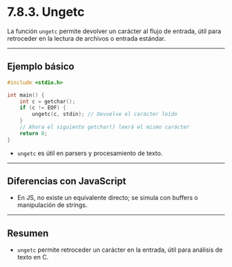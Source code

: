 # 7.8.3. Ungetc

La función `ungetc` permite devolver un carácter al flujo de entrada, útil para retroceder en la lectura de archivos o entrada estándar.

---

## Ejemplo básico

```c
#include <stdio.h>

int main() {
    int c = getchar();
    if (c != EOF) {
        ungetc(c, stdin); // Devuelve el carácter leído
    }
    // Ahora el siguiente getchar() leerá el mismo carácter
    return 0;
}
```

- `ungetc` es útil en parsers y procesamiento de texto.

---

## Diferencias con JavaScript

- En JS, no existe un equivalente directo; se simula con buffers o manipulación de strings.

---

## Resumen

- `ungetc` permite retroceder un carácter en la entrada, útil para análisis de texto en C.
